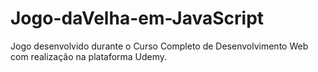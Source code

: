 # Jogo-daVelha-em-JavaScript
 Jogo desenvolvido durante o Curso Completo de Desenvolvimento Web com realização na plataforma Udemy. 
